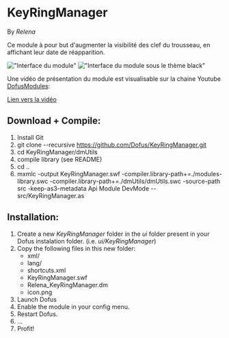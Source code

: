 KeyRingManager
==============

By *Relena*

Ce module à pour but d'augmenter la visibilité des clef du trousseau, en affichant leur date de réapparition.

!["Interface du module"](http://img607.imageshack.us/img607/6034/image1lid.png "Interface du module")
!["Interface du module sous le thème black"](http://img202.imageshack.us/img202/2544/image2td.png "Interface du module sous le thème black")

Une vidéo de présentation du module est visualisable sur la chaine Youtube [DofusModules](https://www.youtube.com/user/dofusModules "Youtube, DofusModules"):

[Lien vers la vidéo](https://www.youtube.com/watch?v=M6ORLW1s28k "Vidéo de présentation du module")

Download + Compile:
-------------------

1. Install Git
2. git clone --recursive https://github.com/Dofus/KeyRingManager.git
3. cd KeyRingManager/dmUtils
4. compile library (see README)
5. cd ..
6. mxmlc -output KeyRingManager.swf -compiler.library-path+=./modules-library.swc -compiler.library-path+=./dmUtils/dmUtils.swc -source-path src -keep-as3-metadata Api Module DevMode -- src/KeyRingManager.as

Installation:
-------------

1. Create a new *KeyRingManager* folder in the *ui* folder present in your Dofus instalation folder. (i.e. *ui/KeyRingManager*)
2. Copy the following files in this new folder:
    * xml/
    * lang/
    * shortcuts.xml
    * KeyRingManager.swf
    * Relena_KeyRingManager.dm
    * icon.png
3. Launch Dofus
4. Enable the module in your config menu.
5. Restart Dofus.
6. ...
7. Profit!

